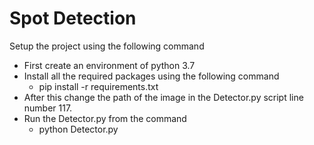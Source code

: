 # Spot Detection
Setup the project using the following command
 * First create an environment of python 3.7
 * Install all the required packages using the following command
   * pip install -r requirements.txt
 * After this change the path of the image in the Detector.py script line number 117.
 * Run the Detector.py from the command 
   * python Detector.py
